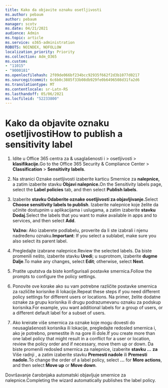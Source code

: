 ```yaml
---
title: Kako da objavite oznaku osetljivosti
ms.author: pebaum
author: pebaum
manager: scotv
ms.date: 04/21/2021
audience: Admin
ms.topic: article
ms.service: o365-administration
ROBOTS: NOINDEX, NOFOLLOW
localization_priority: Priority
ms.collection: Adm_O365
ms.custom:
- "11015"
- "9000181"
ms.openlocfilehash: 2f09de066bf234bcc92935f662f2d3b1077d0217
ms.sourcegitcommit: 6c6b0c3885f33b08db929fe0b6496508d31fa2d6
ms.translationtype: MT
ms.contentlocale: sr-Latn-RS
ms.lasthandoff: 05/06/2021
ms.locfileid: "52233800"
---
```

# <a name="how-to-publish-a-sensitivity-label"></a><span data-ttu-id="27416-102">Kako da objavite oznaku osetljivosti</span><span class="sxs-lookup"><span data-stu-id="27416-102">How to publish a sensitivity label</span></span>

1. <span data-ttu-id="27416-103">Idite u Office 365 centra za & usaglašenosti i > osetljivosti  >  **klasifikacije.**</span><span class="sxs-lookup"><span data-stu-id="27416-103">Go to the Office 365 Security & Compliance Center > **Classification** > **Sensitivity labels**.</span></span>

1. <span data-ttu-id="27416-104">Na stranici Oznake osetljivosti izaberite karticu Smernice za **nalepnice,** a zatim izaberite stavku **Objavi nalepnice.**</span><span class="sxs-lookup"><span data-stu-id="27416-104">On the Sensitivity labels page, select the **Label policies** tab, and then select **Publish labels**.</span></span>

1. <span data-ttu-id="27416-105">Izaberite **stavku Odaberite oznake osetljivosti za objavljivanje.**</span><span class="sxs-lookup"><span data-stu-id="27416-105">Select **Choose sensitivity labels to publish**.</span></span> <span data-ttu-id="27416-106">Izaberite nalepnice koje želite da učinite dostupnim u aplikacijama i uslugama, a zatim izaberite **stavku Dodaj**.</span><span class="sxs-lookup"><span data-stu-id="27416-106">Select the labels that you want to make available in apps and to services, and then select **Add**.</span></span>

    <span data-ttu-id="27416-107">**Važno:** Ako izaberete podlabelu, proverite da li ste izabrali i njenu nadređenu oznaku.</span><span class="sxs-lookup"><span data-stu-id="27416-107">**Important**: If you select a sublabel, make sure you also select its parent label.</span></span>

1. <span data-ttu-id="27416-108">Pregledajte izabrane nalepnice.</span><span class="sxs-lookup"><span data-stu-id="27416-108">Review the selected labels.</span></span> <span data-ttu-id="27416-109">Da biste promenili nešto, izaberite stavku **Uredi**; u suprotnom, izaberite **dugme Dalje**.</span><span class="sxs-lookup"><span data-stu-id="27416-109">To make any changes, select **Edit**; otherwise, select **Next**.</span></span>

1. <span data-ttu-id="27416-110">Pratite uputstva da biste konfigurisali postavke smernica.</span><span class="sxs-lookup"><span data-stu-id="27416-110">Follow the prompts to configure the policy settings.</span></span>

1. <span data-ttu-id="27416-111">Ponovite ove korake ako su vam potrebne različite postavke smernica za različite korisnike ili lokacije.</span><span class="sxs-lookup"><span data-stu-id="27416-111">Repeat these steps if you need different policy settings for different users or locations.</span></span> <span data-ttu-id="27416-112">Na primer, želite dodatne oznake za grupu korisnika ili drugu podrazumevanu oznaku za podskup korisnika.</span><span class="sxs-lookup"><span data-stu-id="27416-112">For example, you want additional labels for a group of users, or a different default label for a subset of users.</span></span>

1. <span data-ttu-id="27416-113">Ako kreirate više smernica za oznake koje mogu dovesti do neusaglašenosti korisnika ili lokacije, pregledajte redosled smernica i, ako je potrebno, premestite ih na gore ili dole.</span><span class="sxs-lookup"><span data-stu-id="27416-113">If you create more than one label policy that might result in a conflict for a user or location, review the policy order and if necessary, move them up or down.</span></span> <span data-ttu-id="27416-114">Da biste promenili redosled smernica za nalepnice, izaberite **stavku ...** **za** Više radnji , a zatim izaberite stavku **Premesti nadole** ili **Premesti nadole.**</span><span class="sxs-lookup"><span data-stu-id="27416-114">To change the order of a label policy, select **...** for **More actions**, and then select **Move up** or **Move down**.</span></span>

<span data-ttu-id="27416-115">Dovršavanje čarobnjaka automatski objavljuje smernice za nalepnice.</span><span class="sxs-lookup"><span data-stu-id="27416-115">Completing the wizard automatically publishes the label policy.</span></span>